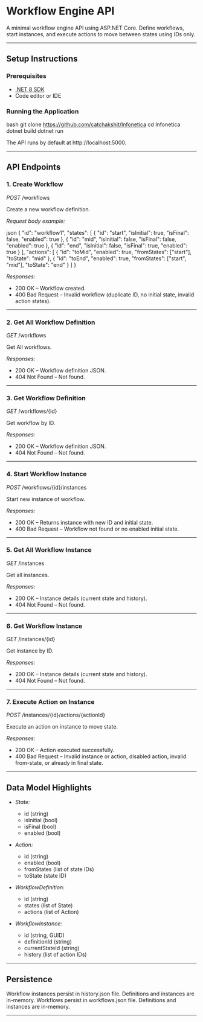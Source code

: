 # Workflow Engine API

A minimal workflow engine API using ASP.NET Core. Define workflows, start instances, and execute actions to move between states using IDs only.

---

## Setup Instructions

### Prerequisites

- [.NET 8 SDK](https://dotnet.microsoft.com/en-us/download/dotnet/8.0)
- Code editor or IDE

### Running the Application

bash
git clone https://github.com/catchakshit/Infonetica
cd Infonetica
dotnet build
dotnet run


The API runs by default at http://localhost:5000.

---

## API Endpoints

### 1. Create Workflow

*POST* /workflows

Create a new workflow definition.

*Request body example:*

json
{
	"id": "workflow1",
	"states": [
		{ "id": "start", "isInitial": true, "isFinal": false, "enabled": true },
		{ "id": "mid", "isInitial": false, "isFinal": false, "enabled": true },
		{ "id": "end", "isInitial": false, "isFinal": true, "enabled": true }
	],
	"actions": [
		{
			"id": "toMid",
			"enabled": true,
			"fromStates": ["start"],
			"toState": "mid"
		},
		{
			"id": "toEnd",
			"enabled": true,
			"fromStates": ["start", "mid"],
			"toState": "end"
		}
	]
}


*Responses:*

- 200 OK – Workflow created.
- 400 Bad Request – Invalid workflow (duplicate ID, no initial state, invalid action states).

---

### 2. Get All Workflow Definition

*GET* /workflows

Get All workflows.

*Responses:*

- 200 OK – Workflow definition JSON.
- 404 Not Found – Not found.

---

### 3. Get Workflow Definition

*GET* /workflows/{id}

Get workflow by ID.

*Responses:*

- 200 OK – Workflow definition JSON.
- 404 Not Found – Not found.

---

### 4. Start Workflow Instance

*POST* /workflows/{id}/instances

Start new instance of workflow.

*Responses:*

- 200 OK – Returns instance with new ID and initial state.
- 400 Bad Request – Workflow not found or no enabled initial state.

---

### 5. Get All Workflow Instance

*GET* /instances

Get all instances.

*Responses:*

- 200 OK – Instance details (current state and history).
- 404 Not Found – Not found.

---

### 6. Get Workflow Instance

*GET* /instances/{id}

Get instance by ID.

*Responses:*

- 200 OK – Instance details (current state and history).
- 404 Not Found – Not found.

---

### 7. Execute Action on Instance

*POST* /instances/{id}/actions/{actionId}

Execute an action on instance to move state.

*Responses:*

- 200 OK – Action executed successfully.
- 400 Bad Request – Invalid instance or action, disabled action, invalid from-state, or already in final state.

---

## Data Model Highlights

- *State:*

  - id (string)
  - isInitial (bool)
  - isFinal (bool)
  - enabled (bool)

- *Action:*

  - id (string)
  - enabled (bool)
  - fromStates (list of state IDs)
  - toState (state ID)

- *WorkflowDefinition:*

  - id (string)
  - states (list of State)
  - actions (list of Action)

- *WorkflowInstance:*
  - id (string, GUID)
  - definitionId (string)
  - currentStateId (string)
  - history (list of action IDs)

---

## Persistence

Workflow instances persist in history.json file. Definitions and instances are in-memory.
Workflows persist in workflows.json file. Definitions and instances are in-memory.

---
